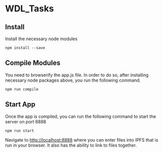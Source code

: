 # WDL_Tasks

## Install

Install the necessary node modules

```
npm install --save
```

## Compile Modules

You need to browserify the app.js file.  In order to do so, after installing necessary node packages above, you run the following command.

```
npm run compile
```

## Start App

Once the app is compiled, you can run the following command to start the server on port 8888
```
npm run start
```

Navigate to <a href="http://localhost:8888l">http://localhost:8888</a> where you can enter files into IPFS that is run in your browser.  It also has the ability to link to files together.
